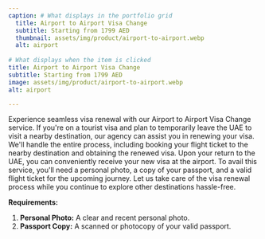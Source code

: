 ```yaml
---
caption: # What displays in the portfolio grid
  title: Airport to Airport Visa Change
  subtitle: Starting from 1799 AED
  thumbnail: assets/img/product/airport-to-airport.webp
  alt: airport
  
# What displays when the item is clicked
title: Airport to Airport Visa Change
subtitle: Starting from 1799 AED
image: assets/img/product/airport-to-airport.webp
alt: airport

---
```


Experience seamless visa renewal with our Airport to Airport Visa Change service. If you're on a tourist visa and plan to temporarily leave the UAE to visit a nearby destination, our agency can assist you in renewing your visa. We'll handle the entire process, including booking your flight ticket to the nearby destination and obtaining the renewed visa. Upon your return to the UAE, you can conveniently receive your new visa at the airport. To avail this service, you'll need a personal photo, a copy of your passport, and a valid flight ticket for the upcoming journey. Let us take care of the visa renewal process while you continue to explore other destinations hassle-free.

**Requirements:**
1. **Personal Photo:** A clear and recent personal photo.
2. **Passport Copy:** A scanned or photocopy of your valid passport.
